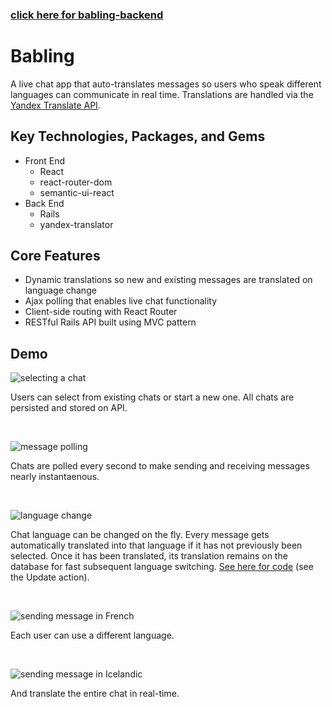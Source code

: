 ### [click here for babling-backend](https://github.com/dylankershaw/babling-backend)

# Babling
A live chat app that auto-translates messages so users who speak different languages can communicate in real time. Translations are handled via the [Yandex Translate API](https://tech.yandex.com/translate/).

## Key Technologies, Packages, and Gems
* Front End
  * React
  * react-router-dom
  * semantic-ui-react
* Back End
  * Rails
  * yandex-translator
  
## Core Features
* Dynamic translations so new and existing messages are translated on language change
* Ajax polling that enables live chat functionality
* Client-side routing with React Router
* RESTful Rails API built using MVC pattern

## Demo
![selecting a chat](https://media.giphy.com/media/l0HUjM8gM7S5fKAiQ/giphy.gif)

Users can select from existing chats or start a new one. All chats are persisted and stored on API.

<br />

![message polling](https://media.giphy.com/media/3o75209z1ytFfQlANq/giphy.gif)

Chats are polled every second to make sending and receiving messages nearly instantaenous.

<br />

![language change](https://media.giphy.com/media/l0HTZKcvw96BQJp5K/giphy.gif)

Chat language can be changed on the fly. Every message gets automatically translated into that language if it has not previously been selected. Once it has been translated, its translation remains on the database for fast subsequent language switching. [See here for code](https://github.com/dylankershaw/babling-backend/blob/master/app/controllers/api/v1/chats_controller.rb) (see the Update action).

<br />

![sending message in French](https://media.giphy.com/media/3o751SbSCzKXfPHDb2/giphy.gif)

Each user can use a different language.

<br />

![sending message in Icelandic](https://media.giphy.com/media/3o752dheaB2SUqBDyM/giphy.gif)

And translate the entire chat in real-time.
